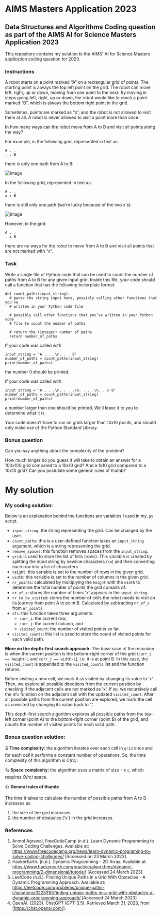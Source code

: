 # AIMS Masters Application 2023
## Data Structures and Algorithms Coding question as part of the AIMS AI for Science Masters Application 2023

This repository contains my solution to the AIMS' AI for Science Masters application coding question for 2023.

### Instructions

A robot starts on a point marked “A” on a rectangular grid of points. The starting point is always the top left point on the grid. The robot can move left, right, up or down, moving from one point to the next. By moving in steps going left, right, up or down, the robot would like to reach a point marked “B”, which is always the bottom right point in the grid.

Sometimes, points are marked as “x”, and the robot is not allowed to visit them at all. A robot is never allowed to visit a point more than once.

In how many ways can the robot move from A to B and visit all points along the way?

For example, in the following grid, represented in text as:
```
A . .
. . B
```
there is only one path from A to B:

![image](https://user-images.githubusercontent.com/56385852/229277441-a8eabe94-31fd-4d67-8e66-595bab987a09.png)

In the following grid, represented in text as:
```
A . .
x x B
```
there is still only one path (we're lucky because of the two x's):

![image](https://user-images.githubusercontent.com/56385852/229277460-c5762d4c-8cda-4836-99a1-193b8746f256.png)

However, in the grid:
```
A . .
. x B
```
there are no ways for the robot to move from A to B and visit all points that are not marked with “x”.

### Task 
Write a single file of Python code that can be used to count the number of paths from A to B for any given input grid. Inside this file, your code should call a function that has the following boilerplate format:
```
def count_paths(input_string):
  # parse the string input here, possibly calling other functions that you’ve
  # written in your Python code file

  # possibly call other functions that you’ve written in your Python code
  # file to count the number of paths

  # return the (integer) number of paths
  return number_of_paths
```

If your code was called with:
```
input_string = 'A . . .\n. . . B'
number_of_paths = count_paths(input_string)
print(number_of_paths)
```
the number 0 should be printed. 

If your code was called with:
```
input_string = 'A . . .\n. . . .\n. . . .\n. . x B'
number_of_paths = count_paths(input_string)
print(number_of_paths)
```
a number larger than one should be printed. We’ll leave it to you to determine what it is.

Your code doesn’t have to run on grids larger than 10x10 points, and should only make use of the Python Standard Library.

### Bonus question
Can you say anything about the complexity of the problem?

How much longer do you guess it will take to obtain an answer for a 100x100 grid compared to a 10x10 grid? And a 1x10 grid compared to a 10x10 grid? Can you postulate some general rules of thumb?

# My solution

### My coding solution:

Below is an explanation behind the functions are variables I used in my`.py` script. 

- `input_string`: the string representing the grid. Can be changed by the user. 
- `count_paths`: this is a user-defined function takes an `input_string` argument, which is a string representing the grid.
- `remove_spaces`: this function removes spaces from the `input_string`.
- `grid`: is used to store the list of lists (rows). This variable is created by splitting the input string by newline characters (`\n`) and then converting each row into a list of characters.
- `height`: this variable is set to the number of rows in the given grid.
- `width`: this variable is set to the number of columns in the given grid. 
- `nr_points`: calculated by multiplying the `height` with the `width` to determine the total number of points the grid consists of.
- `nr_of_x`: stores the number of times 'x' appears in the `input_string`.
- `nr_to_be_visited`: stores the number of cells the robot needs to visit on its journey from point A to point B. Calculated by subtracting `nr_of_x` from `nr_points`. 
- `dfs`: this function takes three arguments: 
  - `curr_i`: the current row,
  - `curr_j`: the current column, and
  - `visited_count`: the number of visited points so far. 
- `visited_counts`: this list is used to store the count of visited points for each valid path.

**More on the depth-first search approach:**
The base case of the recursion is when the current position is the bottom-right corner of the grid (`curr_i == height-1` and `curr_j == width-1`), i.e. it is at point B. In this case, the `visited_count` is appended to the `visited_counts` list and the function returns.

Before visiting a new cell, we mark it as visited by changing its value to 'x'. Then, we explore all possible directions from the current position by checking if the adjacent cells are not marked as 'x'. If so, we recursively call the `dfs` function on the adjacent cell with the updated `visited_count`. After all possible paths from the current position are explored, we mark the cell as unvisited by changing its value back to '.'.

This depth-first search algorithm explores all possible paths from the top-left corner (point A) to the bottom-right corner (point B) of the grid, and counts the number of visited points for each valid path.

### Bonus question solution:

⌛ **Time complexity:** the algorithm iterates over each cell in `grid` once and for each cell it performs a constant number of operations. So, the time complexity of this algorithm is *O(rc)*.

🪐 **Space complexity:** the algorithm uses a matrix of size `r` x `c`, which requires *O(rc)* space.

👍 **General rules of thumb:**

The time it takes to calculate the number of possible paths from A to B increases as: 
1. the size of the grid increases.
2. the number of obstacles ('x') in the grid increases.

### References

1. Anmol Agrawal, FreeCodeCamp (n.d.). Learn Dynamic Programming to Solve Coding Challenges. Available at: https://www.freecodecamp.org/news/learn-dynamic-programing-to-solve-coding-challenges/ [Accessed on 23 March 2023].
2. HackerEarth. (n.d.). Dynamic Programming - 2D Array. Available at: https://www.hackerearth.com/practice/algorithms/dynamic-programming/2-dimensional/tutorial/ [Accessed 24 March 2023].
3. LeetCode (n.d.). Finding Unique Paths in a Grid With Obstacles - A Dynamic Programming Approach. Available at: https://leetcode.com/problems/unique-paths-ii/solutions/3225310/finding-unique-paths-in-a-grid-with-obstacles-a-dynamic-programming-approach/ [Accessed 24 March 2023]
4. OpenAI. (2023). ChatGPT (GPT-3.5). Retrieved March 31, 2023, from [https://chat.openai.com/].
